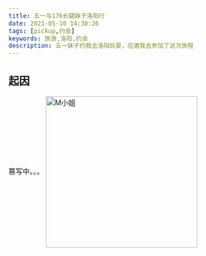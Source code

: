 ```yaml
---
title: 五一与176长腿妹子洛阳行
date: 2021-05-10 14:30:26
tags: [pickup,约会]
keywords: 旅游,洛阳,约会
description: 五一妹子约我去洛阳玩耍，应邀我去参加了这次旅程
---
```


## 起因

篡写中。。。
<img src="/img/gallery/2021-05-01.jpeg" width="300" alt="M小姐" align=center />